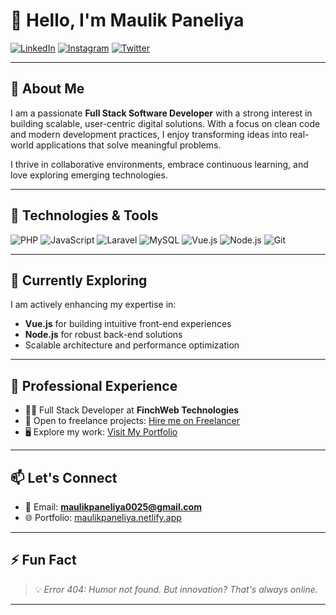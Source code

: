 # 👋 Hello, I'm Maulik Paneliya

[![LinkedIn](https://img.shields.io/badge/LinkedIn-Maulik%20Paneliya-blue?style=flat-square&logo=linkedin&logoColor=white)](https://www.linkedin.com/in/maulik-paneliya-197a7b201/)
[![Instagram](https://img.shields.io/badge/Instagram-%40maulik.paneliya-E4405F?style=flat-square&logo=instagram&logoColor=white)](https://www.instagram.com/maulik.paneliya/)
[![Twitter](https://img.shields.io/twitter/follow/paneliya_maulik?style=flat-square&logo=&label=Follow)](https://x.com/paneliya_maulik)

---

## 🚀 About Me

I am a passionate **Full Stack Software Developer** with a strong interest in building scalable, user-centric digital solutions. With a focus on clean code and modern development practices, I enjoy transforming ideas into real-world applications that solve meaningful problems.

I thrive in collaborative environments, embrace continuous learning, and love exploring emerging technologies.

---

## 🔧 Technologies & Tools

![PHP](https://img.shields.io/badge/PHP-Tool-purple?style=flat-square&logo=php)
![JavaScript](https://img.shields.io/badge/JavaScript-Tool-yellow?style=flat-square&logo=javascript)
![Laravel](https://img.shields.io/badge/Laravel-Tool-red?style=flat-square&logo=laravel)
![MySQL](https://img.shields.io/badge/MySQL-Tool-blue?style=flat-square&logo=mysql)
![Vue.js](https://img.shields.io/badge/Vue.js-Tool-4FC08D?style=flat-square&logo=vue.js)
![Node.js](https://img.shields.io/badge/Node.js-Tool-339933?style=flat-square&logo=node.js)
![Git](https://img.shields.io/badge/Git-Tool-F05032?style=flat-square&logo=git)

---

## 🌱 Currently Exploring

I am actively enhancing my expertise in:

- **Vue.js** for building intuitive front-end experiences
- **Node.js** for robust back-end solutions
- Scalable architecture and performance optimization

---

## 💼 Professional Experience

- 🧑‍💻 Full Stack Developer at **FinchWeb Technologies**
- 💼 Open to freelance projects: [Hire me on Freelancer](https://www.freelancer.com/u/maulik0026)
- 🖥️ Explore my work: [Visit My Portfolio](https://maulikpaneliya.netlify.app/)

---

## 📫 Let's Connect

- 📧 Email: **maulikpaneliya0025@gmail.com**
- 🌐 Portfolio: [maulikpaneliya.netlify.app](https://maulikpaneliya.netlify.app/)

---

## ⚡ Fun Fact

> 💡 *Error 404: Humor not found. But innovation? That's always online.*

---
